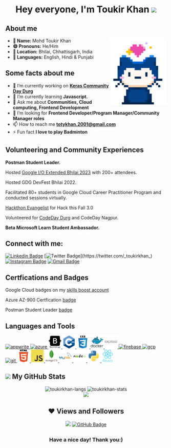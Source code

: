 <h1 align="center">Hey everyone, I'm Toukir Khan <img src="https://media.giphy.com/media/hvRJCLFzcasrR4ia7z/giphy.gif" width="35"></h1>


## About me
<picture> <img align="right" src="https://github.com/toukirkhan/toukirkhan/blob/main/assets/mona.gif?raw=true" width = 180px></picture>

<ul>
  <li><b>👤 Name: </b> Mohd Toukir Khan</li>
  <li><b>😄 Pronouns:</b>  He/Him</li>
  <li><b>📍 Location:</b> Bhilai, Chhattisgarh, India</li>
  <li><b>📣 Languages:</b> English, Hindi & Punjabi</li>
</ul>



## Some facts about me
- 🔭 I’m currently working on [**Keras Community Day Durg**](https://kcddurg.vercel.app/)
- 🌱 I’m currently learning **Javascript.**
- 💬 Ask me about **Communities, Cloud computing, Frontend Development**
- 🤝 I’m looking for **Frontend Developer/Program Manager/Community Manager roles**
- 📫 How to reach me **totykhan.2001@gmail.com**
- ⚡ Fun fact **I love to play Badminton**

## Volunteering and Community Experiences

**Postman Student Leader.**

Hosted [Google I/O Extended Bhilai 2023](https://twitter.com/_toukirkhan_/status/1686703118367809536?s=20) with 200+ attendees.

Hosted GDG DevFest Bhilai 2022.

Facilitated 80+ students in Google Cloud Career Practitioner Program and conducted sessions virtually.

[Hackthon Evangelist](https://certificate.givemycertificate.com/c/63ce48e0-91b7-4dc6-a19c-6e90bfa0c111) for Hack this Fall 3.0

Volunteered for [CodeDay Durg](https://twitter.com/_toukirkhan_/status/1688783633799389185?s=20) and CodeDay Nagpur.

**Beta Microsoft Learn Student Ambassador.**

## Connect with me:
<p align="center">

[![Linkedin Badge](https://img.shields.io/badge/-toukirkhan-blue?style=flat-square&logo=Linkedin&logoColor=white&link=https://www.linkedin.com/in/toukirkhan/)](https://www.linkedin.com/in/toukirkhan/)
[![Twitter Badge](https://img.shields.io/badge/-@__toukirkhan__-1ca0f1?style=flat-square&labelColor=1ca0f1&logo=twitter&logoColor=white&link=https://twitter.com/_toukirkhan_)](https://twitter.com/_toukirkhan_)
[![Instagram Badge](https://img.shields.io/badge/-@__.toukir__k-f56040?style=flat-square&logo=instagram&logoColor=white&link=https://instagram.com/_.toukir_k/)](https://instagram.com/_.toukir_k)
[![Gmail Badge](https://img.shields.io/badge/-totykhan.2001@gmail.com-db4437?style=flat-square&logo=Gmail&logoColor=white&link=mailto:totykhan.2001@gmail.com)](mailto:totykhan.2001@gmail.com)

</p>

## Certfications and Badges

<p align="center">
  
Google Cloud badges on my [skills boost account](https://www.cloudskillsboost.google/public_profiles/73a13f5c-52a6-4f21-8c37-3a0ad0a67be1)
  
  Azure AZ-900 Certfication [badge](https://www.credly.com/badges/ed32f4fd-ea38-4624-9000-0d912f8dfcfa/public_url)

  Postman Student Leader [badge](https://badgr.com/public/assertions/xbHfe2NaRne2tHMhlipWeQ)
 
</p>

## Languages and Tools
<p align="left"> <a href="https://appwrite.io" target="_blank" rel="noreferrer"> <img src="https://www.vectorlogo.zone/logos/appwriteio/appwriteio-icon.svg" alt="appwrite" width="40" height="40"/> </a> <a href="https://azure.microsoft.com/en-in/" target="_blank" rel="noreferrer"> <img src="https://www.vectorlogo.zone/logos/microsoft_azure/microsoft_azure-icon.svg" alt="azure" width="40" height="40"/> </a> <a href="https://getbootstrap.com" target="_blank" rel="noreferrer"> <img src="https://raw.githubusercontent.com/devicons/devicon/master/icons/bootstrap/bootstrap-plain-wordmark.svg" alt="bootstrap" width="40" height="40"/> </a> <a href="https://www.w3schools.com/cpp/" target="_blank" rel="noreferrer"> <img src="https://raw.githubusercontent.com/devicons/devicon/master/icons/cplusplus/cplusplus-original.svg" alt="cplusplus" width="40" height="40"/> </a> <a href="https://www.w3schools.com/css/" target="_blank" rel="noreferrer"> <img src="https://raw.githubusercontent.com/devicons/devicon/master/icons/css3/css3-original-wordmark.svg" alt="css3" width="40" height="40"/> </a> <a href="https://www.docker.com/" target="_blank" rel="noreferrer"> <img src="https://raw.githubusercontent.com/devicons/devicon/master/icons/docker/docker-original-wordmark.svg" alt="docker" width="40" height="40"/> </a> <a href="https://expressjs.com" target="_blank" rel="noreferrer"> <img src="https://raw.githubusercontent.com/devicons/devicon/master/icons/express/express-original-wordmark.svg" alt="express" width="40" height="40"/> </a> <a href="https://firebase.google.com/" target="_blank" rel="noreferrer"> <img src="https://www.vectorlogo.zone/logos/firebase/firebase-icon.svg" alt="firebase" width="40" height="40"/> </a> <a href="https://cloud.google.com" target="_blank" rel="noreferrer"> <img src="https://www.vectorlogo.zone/logos/google_cloud/google_cloud-icon.svg" alt="gcp" width="40" height="40"/> </a> <a href="https://git-scm.com/" target="_blank" rel="noreferrer"> <img src="https://www.vectorlogo.zone/logos/git-scm/git-scm-icon.svg" alt="git" width="40" height="40"/> </a> <a href="https://www.w3.org/html/" target="_blank" rel="noreferrer"> <img src="https://raw.githubusercontent.com/devicons/devicon/master/icons/html5/html5-original-wordmark.svg" alt="html5" width="40" height="40"/> </a> <a href="https://developer.mozilla.org/en-US/docs/Web/JavaScript" target="_blank" rel="noreferrer"> <img src="https://raw.githubusercontent.com/devicons/devicon/master/icons/javascript/javascript-original.svg" alt="javascript" width="40" height="40"/> </a> <a href="https://www.mongodb.com/" target="_blank" rel="noreferrer"> <img src="https://raw.githubusercontent.com/devicons/devicon/master/icons/mongodb/mongodb-original-wordmark.svg" alt="mongodb" width="40" height="40"/> </a> <a href="https://www.mysql.com/" target="_blank" rel="noreferrer"> <img src="https://raw.githubusercontent.com/devicons/devicon/master/icons/mysql/mysql-original-wordmark.svg" alt="mysql" width="40" height="40"/> </a> <a href="https://nodejs.org" target="_blank" rel="noreferrer"> <img src="https://raw.githubusercontent.com/devicons/devicon/master/icons/nodejs/nodejs-original-wordmark.svg" alt="nodejs" width="40" height="40"/> </a> <a href="https://www.python.org" target="_blank" rel="noreferrer"> <img src="https://raw.githubusercontent.com/devicons/devicon/master/icons/python/python-original.svg" alt="python" width="40" height="40"/> </a> <a href="https://reactjs.org/" target="_blank" rel="noreferrer"> <img src="https://raw.githubusercontent.com/devicons/devicon/master/icons/react/react-original-wordmark.svg" alt="react" width="40" height="40"/> </a> </p>


## <img src="https://media0.giphy.com/media/cNZqrH5IzOG0xrlWks/giphy.gif?cid=ecf05e47map255q427en9uprqc1sb0unjq5k4fnqg5pmhhs4&rid=giphy.gif&ct=s" width="50px"> My GitHub Stats
<div align="center">
<img height="150em" src="https://github-readme-stats.vercel.app/api/top-langs/?username=toukirkhan&layout=compact&show_icon=true&theme=algolia" alt="toukirkhan-langs"/>
<img height="150em" src="https://github-readme-stats.vercel.app/api/?username=toukirkhan&layout=compact&show_icon=true&theme=algolia" alt="toukirkhan-stats"/>
</div>
<div align="center">
  <img src="http://github-readme-streak-stats.herokuapp.com?user=toukirkhan&theme=algolia&background=0d1117&hide_border=true" />





## ❤ Views and Followers

![](https://komarev.com/ghpvc/?username=toukirkhane&color=blueviolet&bg_color=0D1117&color=5BCDEC&line=5BCDEC&point=FFFFFF&hide_border=true)
<a href="https://github.com/toukirkhan?tab=followers"><img src="https://img.shields.io/github/followers/toukirkhan?label=Followers&style=social" alt="GitHub Badge"></a>

## <h3 align="center"> Have a nice day! Thank you:) <h3>
